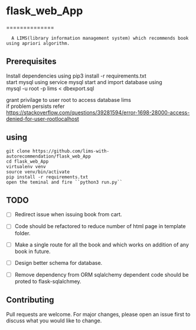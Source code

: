 # flask_web_App
==============
      
      
      A LIMS(library information management system) which recommends book using apriori algorithm.
      
      


      
      
**Prerequisites**
------------------
Install dependencies using pip3 install -r requirements.txt
<br>
start mysql using service mysql start and import database using
<br>
mysql -u root -p lims < dbexport.sql

grant privilage to user root to access database lims 
<br>
if problem persists refer
<br>
https://stackoverflow.com/questions/39281594/error-1698-28000-access-denied-for-user-rootlocalhost


**using** 
--------  

    git clone https://github.com/lims-with-autorecommendation/flask_web_App
    cd flask_web_App
    virtualenv venv
    source venv/bin/activate
    pip install -r requirements.txt
    open the teminal and fire ``python3 run.py``    
    
    
**TODO**
---------
- [ ] Redirect issue when issuing book from cart. 
- [ ] Code should be refactored to reduce number of html page in template folder.
- [ ] Make a single route for all the book and which works on addition of any book in future.
- [ ] Design better schema for database.
- [ ] Remove dependency from ORM sqlalchemy dependent code should be proted to flask-sqlalchmey.


**Contributing**
----------------
Pull requests are welcome. For major changes, please open an issue first to discuss what you would like to change.


